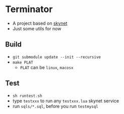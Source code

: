 # Terminator
- A project based on [skynet](https://github.com/cloudwu/skynet)
- Just some utils for now



## Build
- `git submodule update --init --recursive`
- `make PLAT` 
  - `PLAT` can be `linux`, `macosx`



## Test
- `sh runtest.sh`
- type `testxxx` to run any `testxxx.lua` skynet service
- run `sqls/*.sql`, before you run `testmysql`
